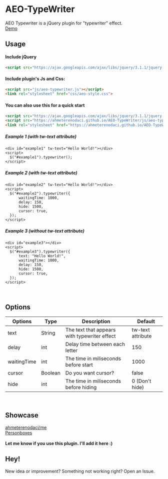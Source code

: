 # AEO-TypeWriter
AEO Typewriter is a jQuery plugin for "typewriter" effect.
<br>
<a href="https://ahmeterenodaci.github.io/AEO-TypeWriter/">Demo</a>
</br>
## Usage

#### Include jQuery
```html
<script src="https://ajax.googleapis.com/ajax/libs/jquery/3.1.1/jquery.min.js"></script>
```

#### Include plugin's Js and Css:
```html
<script src="js/aeo-typewriter.js"></script>
<link rel="stylesheet" href="css/aeo-style.css">
```

#### You can also use this for a quick start
```html
<script src="https://ajax.googleapis.com/ajax/libs/jquery/3.1.1/jquery.min.js"></script>
<script src="https://ahmeterenodaci.github.io/AEO-TypeWriter/js/aeo-typewriter.js"></script>
<link rel="stylesheet" href="https://ahmeterenodaci.github.io/AEO-TypeWriter/css/aeo-style.css">
```


##### Example 1 (with tw-text attribute)
```html, js,javascript
<div id="example1" tw-text="Hello World!"></div>
<script>
  $("#example1").typewriter();
</script>
```

##### Example 2 (with tw-text attribute)
```html, js,javascript
<div id="example2" tw-text="Hello World!"></div>
<script>
  $("#example2").typewriter({
      waitingTime: 1000,
      delay: 150,
      hide: 1500,
      cursor: true,
  });
</script>
```

##### Example 3 (without tw-text attribute)
```html, js,javascript
<div id="example3"></div>
<script>
  $("#example3").typewriter({
      text: "Hello World!",
      waitingTime: 1000,
      delay: 150,
      hide: 1500,
      cursor: true,
  });
</script>
```
</br>

## Options
  | Options | Type | Description | Default |
  | --- | --- | --- | --- |
  | text | String | The text that appears with typewriter effect | tw-text attribute |
  | delay | int | Delay time between each letter | 150 |
  | waitingTime | int | The time in miliseconds before start | 1000 |
  | cursor | Boolean | Do you want cursor? | false |
  | hide | int | The time in miliseconds before hiding | 0 (Don't hide) |
  
</br>

## Showcase
<a href="https://ahmeterenodaci.github.io/">ahmeterenodaci/me</a>
</br>
<a href="https://personboxes.com/">Personboxes</a>
</br></br>
**Let me know if you use this plugin. I'll add it here :)**
</br>

## Hey!
 New idea or improvement? Something not working right? Open an Issue. 

